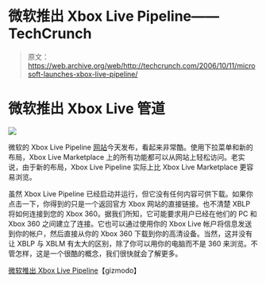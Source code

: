 # 微软推出 Xbox Live Pipeline——TechCrunch

> 原文：<https://web.archive.org/web/http://techcrunch.com/2006/10/11/microsoft-launches-xbox-live-pipeline/>

# 微软推出 Xbox Live 管道

![](img/5d697d4e02763f0dc1aeecb9b4cae132.png)

微软的 Xbox Live Pipeline [网站](https://web.archive.org/web/20201125023331/http://www.xboxlivepipeline.com/)今天发布，看起来非常酷。使用下拉菜单和新的布局，Xbox Live Marketplace 上的所有功能都可以从网站上轻松访问。老实说，由于新的布局，Xbox Live Pipeline 实际上比 Xbox Live Marketplace 更容易浏览。

虽然 Xbox Live Pipeline 已经启动并运行，但它没有任何内容可供下载。如果你点击一下，你得到的只是一个返回官方 Xbox 网站的直接链接。也不清楚 XBLP 将如何连接到您的 Xbox 360。据我们所知，它可能要求用户已经在他们的 PC 和 Xbox 360 之间建立了连接。它也可以通过使用你的 Xbox Live 帐户将信息发送到你的帐户，然后直接从你的 Xbox 360 下载到你的高清设备。当然，这并没有让 XBLP 与 XBLM 有太大的区别，除了你可以用你的电脑而不是 360 来浏览。不管怎样，这是一个很酷的概念，我们很快就会了解更多。

[微软推出 Xbox Live Pipeline](https://web.archive.org/web/20201125023331/http://www.gizmodo.com/gadgets/software/microsoft-launches-xbox-live-pipeline-first-step-towards-live-anywhere-206881.php)【gizmodo】